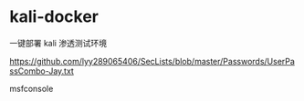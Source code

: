 # kali-docker
一键部署 kali 渗透测试环境


https://github.com/lyy289065406/SecLists/blob/master/Passwords/UserPassCombo-Jay.txt



msfconsole
